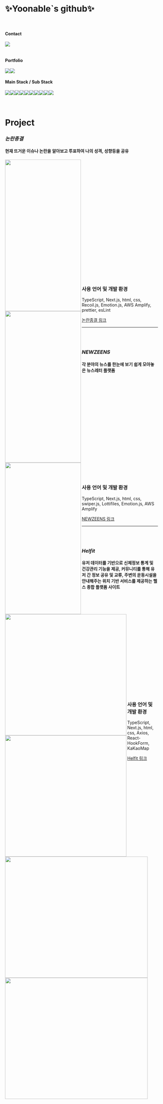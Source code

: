 <!--  <img align="right" src="https://github.com/Yoonable/Yoonable/assets/94905388/5146d825-d7c5-47cf-bc55-bce60b2e3a98" width="250" />  -->
 <br>
<h1>✨Yoonable`s github✨</h1>
<br>

#### Contact
<div style="display:flex; flex-direction:row;">
    <a href="mailto:yyw241@gmail.com">
        <img src="https://img.shields.io/badge/Gmail-EA4335?style=for-the-badge&logo=Gmail&logoColor=white"> 
    </a>
</div><br>

#### Portfolio
<div style="display:flex; flex-direction:row;">
  <a href="https://humane-fernleaf-62e.notion.site/YOUNGWON-S-STORY-251af25c6b6a4325b12c82ae97c10eb6?pvs=4">
   <img src="https://img.shields.io/badge/Notion-pink?style=for-the-badge&logo=Notion&logoColor=black"/>
  </a>
  <a href="https://velog.io/@yoonable">
   <img src="https://img.shields.io/badge/Velog-green?style=for-the-badge&logo=Velog&logoColor=white"/>
  </a>
</div>

#### Main Stack / Sub Stack
<div style="display:flex; flex-direction:row;">
    <img src="https://img.shields.io/badge/JavaScript-F7DF1E?style=for-the-badge&logo=javascript&logoColor=black"> 
    <img src="https://img.shields.io/badge/TypeScript-3178C6?style=for-the-badge&logo=typescript&logoColor=black"> 
    <img src="https://img.shields.io/badge/React-61DAFB?style=for-the-badge&logo=createreactapp&logoColor=white"> 
    <img src="https://img.shields.io/badge/Next.js-4479A1?style=for-the-badge&logo=nextdotjs&logoColor=white"> 
    <br>
    <img src="https://img.shields.io/badge/Amazon AWS-232F3E?style=for-the-badge&logo=amazon aws&logoColor=white"> 
    <img src="https://img.shields.io/badge/Amazon S3-1572B6?style=for-the-badge&logo=amazons3&logoColor=black"> 
    <br>
    <img src="https://img.shields.io/badge/html5-E34F26?style=flat-square&logo=html5&logoColor=white"> 
    <img src="https://img.shields.io/badge/css-1572B6?style=flat-square&logo=css3&logoColor=white"> 
    <img src="https://img.shields.io/badge/Styled components-DB7093?style=flat-square&logo=styledcomponents&logoColor=white"> 
    <img src="https://img.shields.io/badge/Figma-F24E1E?style=flat-square&logo=figma&logoColor=white">
    <br>
</div>
<br><br>

 # Project

 ### *논란종결*

 #### 현재 뜨거운 이슈나 논란을 알아보고 투표하여 나의 성격, 성향등을 공유

<div>
  <img
    src="https://github.com/Yoonable/Yoonable/assets/94905388/26df614e-3002-4e16-9b8e-b75f7dcb8fae"
    align="left"
    width="250"
    height="500"
  />
  <img
    src="https://github.com/Yoonable/Yoonable/assets/94905388/2530875b-22ea-411a-bb0a-5034b2619b8c"
    align="left"
    width="250"
    height="500"
  />
  <img
    src="https://github.com/Yoonable/Yoonable/assets/94905388/0452d32c-da33-4819-ae53-59be169d8a12"
    align="left"
    width="250"
    height="500"
  />
</div>
<br><br><br><br><br><br><br><br><br><br><br><br><br><br><br><br><br><br><br><br><br><br><br>

### 사용 언어 및 개발 환경
TypeScript, Next.js, html, css, Recoil.js, Emotion.js, AWS Amplify, prettier, esLint

[논란종결 링크](https://dev.d35wkob4ew9ba1.amplifyapp.com/)

--------------------------------------
<br><br>

 ### *NEWZEENS*


 #### 각 분야의 뉴스를 한눈에 보기 쉽게 모아놓은 뉴스레터 플랫폼
<div>
  <img
    src="https://github.com/Yoonable/Yoonable/assets/94905388/ca6edc25-f62f-4f55-a080-fbe71855cbb3"
    align="left"
    width="400"
    height="400"
  />
  <img
    src="https://github.com/Yoonable/Yoonable/assets/94905388/a7253eff-50a5-4fee-b580-38e35d18e470"
    align="left"
    width="400"
    height="400"
  />
</div>
<br><br><br><br><br><br><br><br><br><br><br><br><br><br><br><br><br><br><br>

 ### 사용 언어 및 개발 환경
TypeScript, Next.js, html, css, swiper.js, Lottifiles, Emotion.js, AWS Amplify

[NEWZEENS 링크](https://main.dlt2zzdxat765.amplifyapp.com)

--------------------------------------
<br><br>

 ### *Helfit*


 #### 유저 데이터를 기반으로 신체정보 통계 및 건강관리 기능을 제공, 커뮤니티를 통해 유저 간 정보 공유 및 교류, 주변의 운동시설을 안내해주는 위치 기반 서비스를 제공하는 헬스 종합 플랫폼 사이트
<div>




  <img
    src="https://github.com/Yoonable/Yoonable/assets/94905388/c113e6a0-278c-488b-a5a0-b904f3ff2a1e"
    align="left"
    width="470"
    height="400"
  />
  <img
    src="https://github.com/Yoonable/Yoonable/assets/94905388/39f234ee-665d-47dd-a598-311d185da684"
    align="left"
    width="470"
    height="400"
  />
</div>
<br><br><br><br><br><br><br><br><br><br><br><br><br><br><br><br><br><br><br>

 ### 사용 언어 및 개발 환경
TypeScript, Next.js, html, css, Axios, React-HookForm, KaKaoMap

[Helfit 링크](https://www.helfit.life/)
